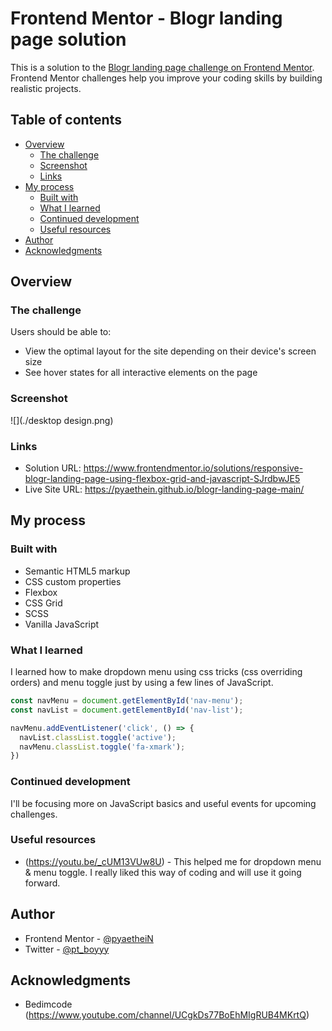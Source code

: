# Frontend Mentor - Blogr landing page solution

This is a solution to the [Blogr landing page challenge on Frontend Mentor](https://www.frontendmentor.io/challenges/blogr-landing-page-EX2RLAApP). Frontend Mentor challenges help you improve your coding skills by building realistic projects. 

## Table of contents

- [Overview](#overview)
  - [The challenge](#the-challenge)
  - [Screenshot](#screenshot)
  - [Links](#links)
- [My process](#my-process)
  - [Built with](#built-with)
  - [What I learned](#what-i-learned)
  - [Continued development](#continued-development)
  - [Useful resources](#useful-resources)
- [Author](#author)
- [Acknowledgments](#acknowledgments)

## Overview

### The challenge

Users should be able to:

- View the optimal layout for the site depending on their device's screen size
- See hover states for all interactive elements on the page

### Screenshot

![](./desktop design.png)

### Links

- Solution URL: https://www.frontendmentor.io/solutions/responsive-blogr-landing-page-using-flexbox-grid-and-javascript-SJrdbwJE5
- Live Site URL: https://pyaethein.github.io/blogr-landing-page-main/

## My process

### Built with

- Semantic HTML5 markup
- CSS custom properties
- Flexbox
- CSS Grid
- SCSS
- Vanilla JavaScript

### What I learned

I learned how to make dropdown menu using css tricks (css overriding orders) and menu toggle just by using a few lines of JavaScript.

```js
const navMenu = document.getElementById('nav-menu');
const navList = document.getElementById('nav-list');

navMenu.addEventListener('click', () => {
  navList.classList.toggle('active');
  navMenu.classList.toggle('fa-xmark');
})
```

### Continued development

I'll be focusing more on JavaScript basics and useful events for upcoming challenges.

### Useful resources

- (https://youtu.be/_cUM13VUw8U) - This helped me for dropdown menu & menu toggle. I really liked this way of coding and will use it going forward.

## Author

- Frontend Mentor - [@pyaetheiN](https://www.frontendmentor.io/profile/pyaetheiN)
- Twitter - [@pt_boyyy](https://www.twitter.com/pt_boyyy)

## Acknowledgments

- Bedimcode (https://www.youtube.com/channel/UCgkDs77BoEhMIgRUB4MKrtQ)
